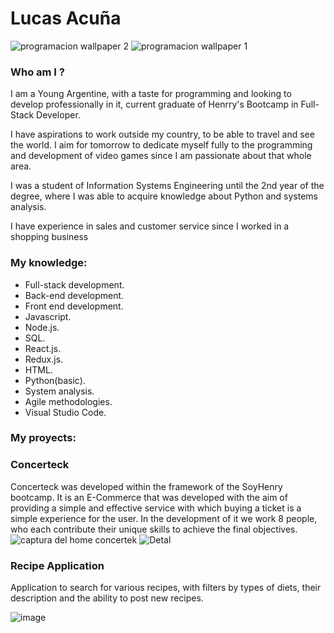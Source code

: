 # Lucas Acuña

<!--
**ToaLukas01/ToaLukas01** is a ✨ _special_ ✨ repository because its `README.md` (this file) appears on your GitHub profile.

Here are some ideas to get you started:

- 🔭 I’m currently working on ...
- 🌱 I’m currently learning ...
- 👯 I’m looking to collaborate on ...
- 🤔 I’m looking for help with ...
- 💬 Ask me about ...
- 📫 How to reach me: ...
- 😄 Pronouns: ...
- ⚡ Fun fact: ...
-->

![programacion wallpaper 2](https://user-images.githubusercontent.com/98349145/179815621-bdc75193-a2a0-4b66-aeaa-1c73d09fae34.jpg)
![programacion wallpaper 1](https://user-images.githubusercontent.com/98349145/179821229-e607ed76-94a7-41ed-86bd-99416229f534.jpg)



### Who am I ?
I am a Young Argentine, with a taste for programming and looking to develop professionally in it, current graduate of Henrry's Bootcamp in Full-Stack Developer.

I have aspirations to work outside my country, to be able to travel and see the world.
I aim for tomorrow to dedicate myself fully to the programming and development of video games since I am passionate about that whole area.

I was a student of Information Systems Engineering until the 2nd year of the degree, where I was able to acquire knowledge about Python and systems analysis.

I have experience in sales and customer service since I worked in a shopping business

### My knowledge:
- Full-stack development. 
- Back-end development.
- Front end development.
- Javascript. 
- Node.js. 
- SQL. 
- React.js.
- Redux.js.
- HTML. 
- Python(basic). 
- System analysis.
- Agile methodologies.
- Visual Studio Code.

### My proyects:

### Concerteck

Concerteck was developed within the framework of the SoyHenry bootcamp. It is an E-Commerce that was developed with the aim of providing a simple and effective service with which buying a ticket is a simple experience for the user. In the development of it we work 8 people, who each contribute their unique skills to achieve the final objectives.
![captura del home concertek](https://user-images.githubusercontent.com/98349145/179823206-c5a2dcbb-a9a9-4fa9-aa12-10841190f05b.png)
![Detal](https://user-images.githubusercontent.com/98349145/179823234-a7275bba-bdec-495f-894b-d67aedacea92.png)

### Recipe Application
Application to search for various recipes, with filters by types of diets, their description and the ability to post new recipes.

![image](https://user-images.githubusercontent.com/98349145/179825274-25110bf4-9d54-4667-ade9-1958a76f7a76.png)



